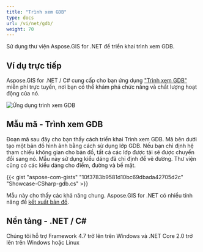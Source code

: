 ```yaml
---
title: "Trình xem GDB"
type: docs
url: /vi/net/gdb/
weight: 70
---
```


Sử dụng thư viện Aspose.GIS for .NET để triển khai trình xem GDB.

## **Ví dụ trực tiếp**

Aspose.GIS for .NET / C# cung cấp cho bạn ứng dụng ["Trình xem GDB"](https://products.aspose.app/gis/viewer/gdb) miễn phí trực tuyến, nơi bạn có thể khám phá chức năng và chất lượng hoạt động của nó.

![Ứng dụng trình xem GDB](viewer.png)

## **Mẫu mã - Trình xem GDB**

Đoạn mã sau đây cho bạn thấy cách triển khai Trình xem GDB. Mã bên dưới tạo một bản đồ hình ảnh bằng cách sử dụng lớp GDB. Nếu bạn chỉ định hệ tham chiếu không gian cho bản đồ, tất cả các lớp được tải sẽ được chuyển đổi sang nó.
Mẫu này sử dụng kiểu dáng đã chỉ định để vẽ đường. Thư viện cũng có các kiểu dáng cho điểm, đường và bề mặt.

{{< gist "aspose-com-gists" "10f3783b9581d10bc69dbada42705d2c" "Showcase-CSharp-gdb.cs" >}}

Mẫu này cho thấy các khả năng chung. Aspose.GIS for .NET có nhiều tính năng để [kết xuất bản đồ](https://docs.aspose.com/gis/net/map-rendering/).

## **Nền tảng - .NET / C#**

Chúng tôi hỗ trợ Framework 4.7 trở lên trên Windows và .NET Core 2.0 trở lên trên Windows hoặc Linux
